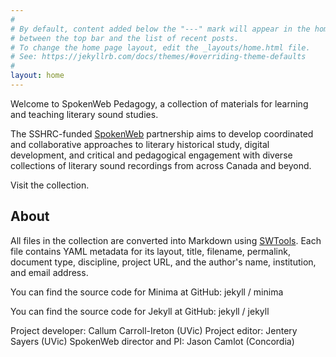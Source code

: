```yaml
---
#
# By default, content added below the "---" mark will appear in the home page
# between the top bar and the list of recent posts.
# To change the home page layout, edit the _layouts/home.html file.
# See: https://jekyllrb.com/docs/themes/#overriding-theme-defaults
#
layout: home
---
```

Welcome to SpokenWeb Pedagogy, a collection of materials for learning and teaching literary sound studies. 

The SSHRC-funded [SpokenWeb](https://spokenweb.ca/) partnership aims to develop coordinated and collaborative approaches to literary historical study, digital development, and critical and pedagogical engagement with diverse collections of literary sound recordings from across Canada and beyond.

Visit the collection. 

## About 

All files in the collection are converted into Markdown using [SWTools](https://github.com/callumyci/SWTools). Each file contains YAML metadata for its layout, title, filename, permalink, document type, discipline, project URL, and the author's name, institution, and email address. 


You can find the source code for Minima at GitHub: jekyll / minima

You can find the source code for Jekyll at GitHub: jekyll / jekyll

Project developer: Callum Carroll-Ireton (UVic) 
Project editor: Jentery Sayers (UVic) 
SpokenWeb director and PI: Jason Camlot (Concordia) 
